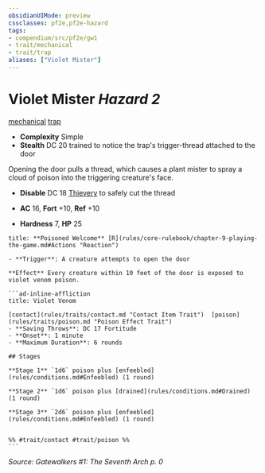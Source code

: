 ```yaml
---
obsidianUIMode: preview
cssclasses: pf2e,pf2e-hazard
tags:
- compendium/src/pf2e/gw1
- trait/mechanical
- trait/trap
aliases: ["Violet Mister"]
---
```

# Violet Mister *Hazard 2*  
[mechanical](rules/traits/mechanical.md "Mechanical Hazard Trait")  [trap](rules/traits/trap.md "Trap Hazard Trait")  

- **Complexity** Simple
- **Stealth** DC 20 trained to notice the trap's trigger-thread attached to the door  

Opening the door pulls a thread, which causes a plant mister to spray a cloud of poison into the triggering creature's face.

- **Disable** DC 18 [Thievery](compendium/skills.md#Thievery) to safely cut the thread  

- **AC** 16, **Fort** +10, **Ref** +10
- **Hardness** 7, **HP** 25

````ad-embed-ability
title: **Poisoned Welcome** [R](rules/core-rulebook/chapter-9-playing-the-game.md#Actions "Reaction")

- **Trigger**: A creature attempts to open the door

**Effect** Every creature within 10 feet of the door is exposed to violet venom poison.

```ad-inline-affliction
title: Violet Venom

[contact](rules/traits/contact.md "Contact Item Trait")  [poison](rules/traits/poison.md "Poison Effect Trait")  
- **Saving Throws**: DC 17 Fortitude
- **Onset**: 1 minute
- **Maximum Duration**: 6 rounds

## Stages

**Stage 1** `1d6` poison plus [enfeebled](rules/conditions.md#Enfeebled) (1 round)

**Stage 2** `1d6` poison plus [drained](rules/conditions.md#Drained) (1 round)

**Stage 3** `2d6` poison plus [enfeebled](rules/conditions.md#Enfeebled) (1 round)


%% #trait/contact #trait/poison %%
```
````

*Source: Gatewalkers #1: The Seventh Arch p. 0*